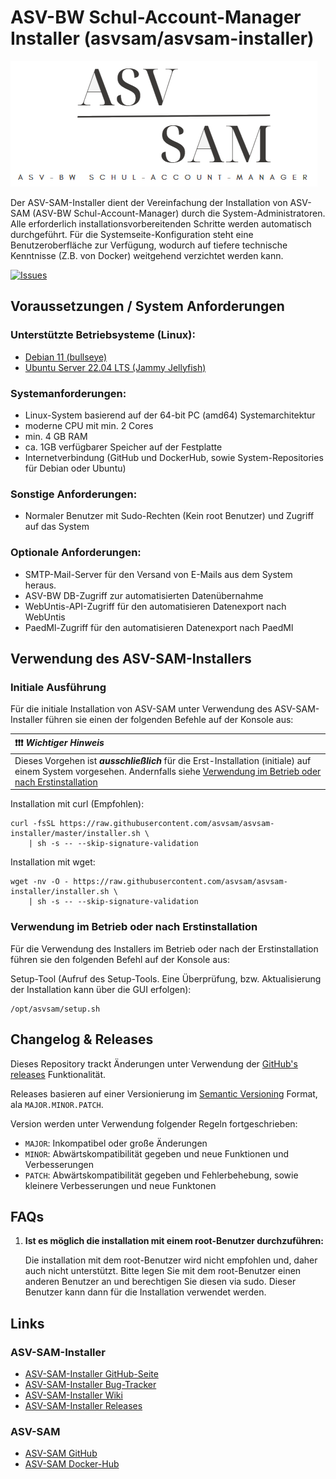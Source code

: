 # ASV-BW Schul-Account-Manager Installer (asvsam/asvsam-installer)

[//]: # (```)

[//]: # (          d8888  .d8888b.  888     888  .d8888b.        d8888 888b     d888)

[//]: # (         d88888 d88P  Y88b 888     888 d88P  Y88b      d88888 8888b   d8888)

[//]: # (        d88P888 Y88b.      888     888 Y88b.          d88P888 88888b.d88888)

[//]: # (       d88P 888  "Y888b.   Y88b   d88P  "Y888b.      d88P 888 888Y88888P888)

[//]: # (      d88P  888     "Y88b.  Y88b d88P      "Y88b.   d88P  888 888 Y888P 888)

[//]: # (     d88P   888       "888   Y88o88P         "888  d88P   888 888  Y8P  888)

[//]: # (    d8888888888 Y88b  d88P    Y888P    Y88b  d88P d8888888888 888   "   888)

[//]: # (   d88P     888  "Y8888P"      Y8P      "Y8888P" d88P     888 888       888)

[//]: # ()
[//]: # ( :: ASV-BW Schul-Account-Manager &#40;Asvsam&#41; ::)

[//]: # (```)
![Logo.png](src/main/docu/assets/Logo.png)

Der ASV-SAM-Installer dient der Vereinfachung der Installation von ASV-SAM (ASV-BW Schul-Account-Manager) durch die System-Administratoren.
Alle erforderlich installationsvorbereitenden Schritte werden automatisch durchgeführt.
Für die Systemseite-Konfiguration steht eine Benutzeroberfläche zur Verfügung, wodurch auf tiefere technische 
Kenntnisse (Z.B. von Docker) weitgehend verzichtet werden kann.


[//]: [![Pulls](https://img.shields.io/docker/pulls/asvsam/asvsam?label=DockerHub%20Pulls&logo=Docker&style=plastic)]([gh_asvsam_asvsaminstaller_issues])

[![Issues](https://img.shields.io/github/issues/asvsam/asvsam?label=Issues&logo=GitHub&style=plastic)]([gh_asvsam_asvsaminstaller_issues])



[//]: # (## Inhalt)

[//]: # (***)

[//]: # (1. [Voraussetzungen / System Anforderungen]&#40;#Voraussetzungen-/-System-Anforderungen&#41;)

[//]: # (2. [Verwendung des ASV-SAM-Installers]&#40;#Verwendung-des-ASV-SAM-Installers&#41;)

[//]: # (3. [Installation]&#40;#installation&#41;)

[//]: # (4. [Hilfe]&#40;#hilfe&#41;)

[//]: # (4. [Links]&#40;#links&#41;)

[//]: # (5. [FAQs]&#40;#faqs&#41;)

## Voraussetzungen / System Anforderungen

### Unterstützte Betriebsysteme (Linux):
- [Debian 11 (bullseye)][debian_bullseye]
- [Ubuntu Server 22.04 LTS (Jammy Jellyfish)][ubuntu_jammy]

### Systemanforderungen:
- Linux-System basierend auf der 64-bit PC (amd64) Systemarchitektur
- moderne CPU mit min. 2 Cores
- min. 4 GB RAM
- ca. 1GB verfügbarer Speicher auf der Festplatte
- Internetverbindung (GitHub und DockerHub, sowie System-Repositories für Debian oder Ubuntu)

### Sonstige Anforderungen:
- Normaler Benutzer mit Sudo-Rechten (Kein root Benutzer) und Zugriff auf das System

### Optionale Anforderungen:
- SMTP-Mail-Server für den Versand von E-Mails aus dem System heraus.
- ASV-BW DB-Zugriff zur automatisierten Datenübernahme
- WebUntis-API-Zugriff für den automatisieren Datenexport nach WebUntis
- PaedMl-Zugriff für den automatisieren Datenexport nach PaedMl


## Verwendung des ASV-SAM-Installers

### Initiale Ausführung

Für die initiale Installation von ASV-SAM unter Verwendung des ASV-SAM-Installer führen sie einen der folgenden Befehle auf der Konsole aus:

| :exclamation::exclamation::exclamation:  **_Wichtiger Hinweis_**                                                                                                                                                                   |
|:-----------------------------------------------------------------------------------------------------------------------------------------------------------------------------------------------------------------------------------|
| Dieses Vorgehen ist **_ausschließlich_** für die Erst-Installation (initiale) auf einem System vorgesehen. Andernfalls siehe [Verwendung im Betrieb oder nach Erstinstallation](#Verwendung-im-Betrieb-oder-nach-Erstinstallation) |


Installation mit curl (Empfohlen):
```shell
curl -fsSL https://raw.githubusercontent.com/asvsam/asvsam-installer/master/installer.sh \
    | sh -s -- --skip-signature-validation
```
Installation mit wget:
```shell
wget -nv -O - https://raw.githubusercontent.com/asvsam/asvsam-installer/installer.sh \
    | sh -s -- --skip-signature-validation
```

### Verwendung im Betrieb oder nach Erstinstallation

Für die Verwendung des Installers im Betrieb oder nach der Erstinstallation führen sie den folgenden Befehl auf der Konsole aus:

Setup-Tool (Aufruf des Setup-Tools. Eine Überprüfung, bzw. Aktualisierung der Installation kann über die GUI erfolgen):
```shell
/opt/asvsam/setup.sh
```

## Changelog & Releases

Dieses Repository trackt Änderungen unter Verwendung der [GitHub's releases][gh_asvsam_asvsaminstaller_releases] Funktionalität.

Releases basieren auf einer Versionierung im [Semantic Versioning][semver] Format, ala `MAJOR.MINOR.PATCH`.

Version werden unter Verwendung folgender Regeln fortgeschrieben:
* `MAJOR`: Inkompatibel oder große Änderungen
* `MINOR`: Abwärtskompatibilität gegeben und neue Funktionen und Verbesserungen
* `PATCH`: Abwärtskompatibilität gegeben und Fehlerbehebung, sowie kleinere Verbesserungen und neue Funktonen


## FAQs

1. **Ist es möglich die installation mit einem root-Benutzer durchzuführen:**

   Die installation mit dem root-Benutzer wird nicht empfohlen und, daher auch nicht unterstützt. 
Bitte legen Sie mit dem root-Benutzer einen anderen Benutzer an und berechtigen Sie diesen via sudo.
Dieser Benutzer kann dann für die Installation verwendet werden.

[//]: # (2. **ddd**)
[//]: # ()
[//]: # (   ddd)

## Links

### ASV-SAM-Installer
- [ASV-SAM-Installer GitHub-Seite][gh_asvsam_asvsaminstaller]
- [ASV-SAM-Installer Bug-Tracker][gh_asvsam_asvsaminstaller_issues]
- [ASV-SAM-Installer Wiki][gh_asvsam_asvsaminstaller_wiki]
- [ASV-SAM-Installer Releases][gh_asvsam_asvsaminstaller_releases]

### ASV-SAM
- [ASV-SAM GitHub][gh_asvsam_asvsam]
- [ASV-SAM Docker-Hub][dh_asvsam_asvsam]

[//]: # (## Lizenz)

[//]: # (***)

[//]: # ()
[//]: # ([![License]&#40;https://img.shields.io/badge/License-Apache%202.0-blue?style=for-the-badge&cacheSeconds=3600&#41;]&#40;opensource_license&#41;)

[//]: # ()
[//]: # (Licensed under the Apache License, Version 2.0.)

[//]: # (See [LICENSE]&#40;LICENSE&#41; file.)



<!-- Links definieren -->
[gh_asvsam_asvsaminstaller]: https://github.com/asvsam/asvsam-installer
[gh_asvsam_asvsaminstaller_issues]: https://github.com/asvsam/asvsam-installer/issues
[gh_asvsam_asvsaminstaller_wiki]: https://github.com/asvsam/asvsam-installer/wiki
[gh_asvsam_asvsaminstaller_releases]: https://github.com/asvsam/asvsam-installer/releases
[gh_asvsam_asvsam]: https://github.com/asvsam/asvsam
[gh_asvsam_asvsam_issues]: https://github.com/asvsam/asvsam/issues
[gh_asvsam_asvsam_wiki]: https://github.com/asvsam/asvsam/wiki
[gh_asvsam_asvsam_releases]: https://github.com/asvsam/asvsam/releases
[dh_asvsam_asvsam]: https://hub.docker.com/r/asvsam/asvsam

[//]: # ([opensource_license]: https://opensource.org/licenses/Apache-2.0)

[debian_bullseye]: https://www.debian.org/releases/bullseye/
[ubuntu_jammy]: https://releases.ubuntu.com/jammy

[semver]: https://semver.org/